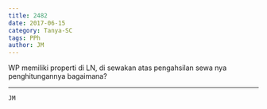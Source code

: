 ```yaml
---
title: 2482
date: 2017-06-15
category: Tanya-SC
tags: PPh
author: JM
---
```


WP memiliki properti di LN, di sewakan atas pengahsilan sewa nya penghitungannya bagaimana?

---



`JM`
